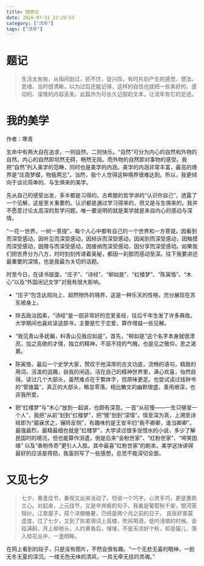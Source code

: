```yaml
---
title: 随想记
date: 2016-07-31 22:20:53
category: ["流年"]
tags: ["流年"]
---
```


# 题记 #

> 生活太匆匆，从指间划过，抓不住，徒兴叹。有时片刻产生的感觉、想法、思绪，当时很清晰，以为过后还能记得，这样的自信也就把一些美好的、感动的、深情的内容丢失。此篇作为可长久记叙的文本，让流年有它的足迹。

<!--more-->

# 我的美学 #

作者：寒青

生命中有两大自在追求，一则自然，二则快乐。“自然”可分为内心的自然和外物的自然。内心的自然即坦然无碍，畅然无阻。而外物的自然即对事物的感受。我把“自然”列入美学的范畴，同时也是美学的内涵。美学的内涵非常丰富，最高的境界是“庄周梦蝶，物我两忘”。当然，我个人觉得这种境界很难达到。所以，我更倾向于谈论简单的、与生俱来的美学。

先从自己的感受出发，多半都是习得的。古希腊的哲学讲的“认识你自己”，透露了一个见解，这是至关重要的。认识都是通过学习得来的，但又是与生俱来的。我并不愿意讨论太高深的哲学问题，唯一要说明的就是美学就是来自内心的感动与深情。

“一花一世界，一树一菩提”，每个人心中都有自己的一个世界和一方菩提。因看到而深受感动，因听见而深受感动，因倾诉而深受感动，因闻到而深受感动，因触摸而深受感动，因赠与而深受感动，因接纳而深受感动，因分享而深受感动。如果我们把世界分为八方，时时刻刻传递着奥秘，都因一刹那而感动至深。往下我要讲述最重要的深情，也是我最为关切的话题。

时至今日，在读书层面，“庄子”、“诗经”、“柳如是”、“红楼梦”、“陈寅恪”、“木心”以及“外国闲记文学”对我有很大影响。

- “庄子”包含达观向上、超然物外的境界，这是一种乐天的性格，充分展现在苏东坡身上。

- 除去政治因素，“诗经”是一部非常好的恋爱圣经，往后千年生发了许多典故。大学期间也喜欢读这部书，主要是忙于恋爱，算作增益一些见解。

- “我见青山多妩媚，料青山见我应如是”。首先，“柳如是”这个名字本身就很漂亮，加之高绝的才情，独立的精神，不屈不挠的气魄，也是见之敬仰，思之渴慕。

- 陈寅恪，最后一个史学大家，赞叹于他深厚的古文功底，流畅的语句，精致的用词，活泼的逗趣，自我的闲适。活在自己的精神世界里，满心欢喜，怡然自得。读过几个大部头，虽然难点在于繁体字，但原味更足。也尝试读过钱钟书的“管锥篇”，真正的大部头，略显零落。相比散文的幽默很盛，善用艰深，也非我所爱。

- 把“红楼梦”与“木心”放到一起讲，也颇有深意。一首“从前慢——一生只够爱一个人”，我把“从前”划到“红楼梦”，把“慢”划到“深情”。情至深为真，上溯至诗经即为“寤寐求之，辗转反侧”，有趣味的是王安丰妇“我不卿卿，谁当卿卿”。最强最烈，最精最细也就是“红楼梦”，大学读过很多张恨水的小说，多少了解民国时的境况，但也能算作消遣，倒是后来“金粉世家”、“红粉世家”、“啼笑因缘” 以及“香粉传奇”更引人入胜。其中最喜“红粉世家”的剧本。美学这块讲得最好的应该是蒋勋，我虽则写了一些感想，总觉不能深切全面。

# 又见七夕 #

> 七夕，重逢佳节，秦观又出来活动了。但说一个巧字，心灵手巧，更是蕙质兰心。对起来，上元佳节，又是辛弃疾的句子。我看是葡萄秋千架，银河笼轻纱。江南屋子，搭个凉棚散暑，已经是两个月之前的日子。
良辰好景莫虚度，过了七夕，又到了执笔填词上高楼，吹风喝酒，低吟浅唱的时候。金瓯满斟，月上柳梢头，人约黄昏后，嗖嗖，不是天凉好个秋，却是猫儿，落入桂花丛中，一盏明眸。

在网上看到的段子，只是没有图片，不然会很有趣。“一个无悲无喜的眼神，一脸无冬无夏的深沉。一缕无色无味的清风，一具无牵无挂的灵魂。”
